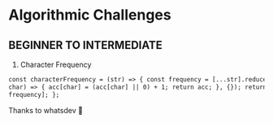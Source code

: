 # Algorithmic Challenges

## BEGINNER TO INTERMEDIATE

1. Character Frequency

```html
const characterFrequency = (str) => { const frequency = [...str].reduce((acc,
char) => { acc[char] = (acc[char] || 0) + 1; return acc; }, {}); return [str,
frequency]; };
```

Thanks to whatsdev 🙏
